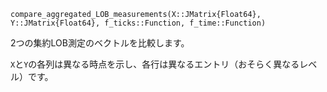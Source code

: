 ```
compare_aggregated_LOB_measurements(X::JMatrix{Float64}, Y::JMatrix{Float64}, f_ticks::Function, f_time::Function)
```

2つの集約LOB測定のベクトルを比較します。

`X`と`Y`の各列は異なる時点を示し、各行は異なるエントリ（おそらく異なるレベル）です。
